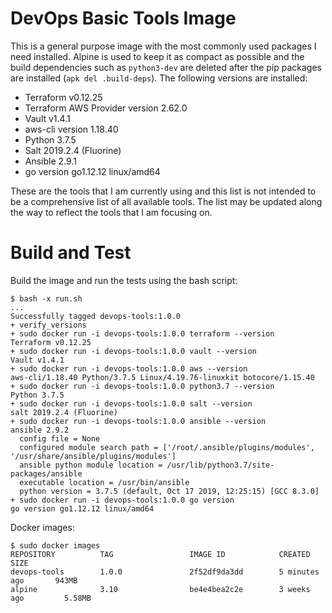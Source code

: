 # DevOps Basic Tools Image

This is a general purpose image with the most commonly used packages I need installed.
Alpine is used to keep it as compact as possible and the build dependencies such as `python3-dev` 
are deleted after the pip packages are installed (`apk del .build-deps`). The following versions are installed:

- Terraform v0.12.25
- Terraform AWS Provider version 2.62.0
- Vault v1.4.1
- aws-cli version 1.18.40
- Python 3.7.5
- Salt 2019.2.4 (Fluorine)
- Ansible 2.9.1
- go version go1.12.12 linux/amd64

These are the tools that I am currently using and this list is not intended to be a comprehensive list of all available tools.
The list may be updated along the way to reflect the tools that I am focusing on.
 
# Build and Test

Build the image and run the tests using the bash script:
```
$ bash -x run.sh
...
Successfully tagged devops-tools:1.0.0
+ verify_versions
+ sudo docker run -i devops-tools:1.0.0 terraform --version
Terraform v0.12.25
+ sudo docker run -i devops-tools:1.0.0 vault --version
Vault v1.4.1
+ sudo docker run -i devops-tools:1.0.0 aws --version
aws-cli/1.18.40 Python/3.7.5 Linux/4.19.76-linuxkit botocore/1.15.40
+ sudo docker run -i devops-tools:1.0.0 python3.7 --version
Python 3.7.5
+ sudo docker run -i devops-tools:1.0.0 salt --version
salt 2019.2.4 (Fluorine)
+ sudo docker run -i devops-tools:1.0.0 ansible --version
ansible 2.9.2
  config file = None
  configured module search path = ['/root/.ansible/plugins/modules', '/usr/share/ansible/plugins/modules']
  ansible python module location = /usr/lib/python3.7/site-packages/ansible
  executable location = /usr/bin/ansible
  python version = 3.7.5 (default, Oct 17 2019, 12:25:15) [GCC 8.3.0]
+ sudo docker run -i devops-tools:1.0.0 go version
go version go1.12.12 linux/amd64
```

Docker images:
```
$ sudo docker images
REPOSITORY          TAG                 IMAGE ID            CREATED             SIZE
devops-tools        1.0.0               2f52df9da3dd        5 minutes ago       943MB
alpine              3.10                be4e4bea2c2e        3 weeks ago         5.58MB
```
